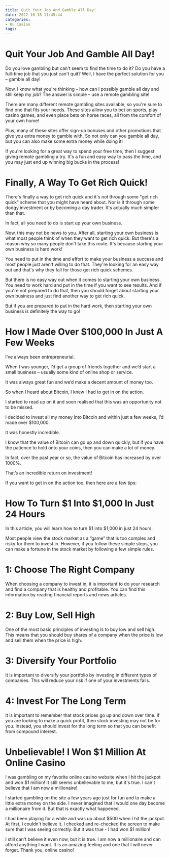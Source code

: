 ```yaml
---
title: Quit Your Job And Gamble All Day!
date: 2022-10-18 11:45:44
categories:
- Ku Casino
tags:
---
```



#  Quit Your Job And Gamble All Day!

Do you love gambling but can't seem to find the time to do it? Do you have a full-time job that you just can't quit? Well, I have the perfect solution for you – gamble all day!

Now, I know what you're thinking – how can I possibly gamble all day and still keep my job? The answer is simple – use a remote gambling site!

There are many different remote gambling sites available, so you're sure to find one that fits your needs. These sites allow you to bet on sports, play casino games, and even place bets on horse races, all from the comfort of your own home!

Plus, many of these sites offer sign-up bonuses and other promotions that give you extra money to gamble with. So not only can you gamble all day, but you can also make some extra money while doing it!

If you're looking for a great way to spend your free time, then I suggest giving remote gambling a try. It's a fun and easy way to pass the time, and you may just end up winning big bucks in the process!

#  Finally, A Way To Get Rich Quick!

There's finally a way to get rich quick and it's not through some "get rich quick" scheme that you might have heard about. Nor is it through some dodgy investment or by becoming a day trader. It's actually much simpler than that.

In fact, all you need to do is start up your own business.

Now, this may not be news to you. After all, starting your own business is what most people think of when they want to get rich quick. But there's a reason why so many people don't take this route. It's because starting your own business is hard work!

You need to put in the time and effort to make your business a success and most people just aren't willing to do that. They're looking for an easy way out and that's why they fall for those get rich quick schemes.

But there is no easy way out when it comes to starting your own business. You need to work hard and put in the time if you want to see results. And if you're not prepared to do that, then you should forget about starting your own business and just find another way to get rich quick.

But if you are prepared to put in the hard work, then starting your own business is definitely the way to go!

#  How I Made Over $100,000 In Just A Few Weeks

I’ve always been entrepreneurial.

When I was younger, I’d get a group of friends together and we’d start a small business – usually some kind of online shop or service.

It was always great fun and we’d make a decent amount of money too.

So when I heard about Bitcoin, I knew I had to get in on the action.

I started to read up on it and soon realised that this was an opportunity not to be missed.

I decided to invest all my money into Bitcoin and within just a few weeks, I’d made over $100,000.

It was honestly incredible.

I know that the value of Bitcoin can go up and down quickly, but if you have the patience to hold onto your coins, then you can make a lot of money.

In fact, over the past year or so, the value of Bitcoin has increased by over 1000%.

That’s an incredible return on investment!

If you want to get in on the action too, then here are a few tips:

#  How To Turn $1 Into $1,000 In Just 24 Hours

In this article, you will learn how to turn $1 into $1,000 in just 24 hours. 

Most people view the stock market as a “game” that is too complex and risky for them to invest in. However, if you follow these simple steps, you can make a fortune in the stock market by following a few simple rules.

# 1: Choose The Right Company

When choosing a company to invest in, it is important to do your research and find a company that is healthy and profitable. You can find this information by reading financial reports and news articles.

# 2: Buy Low, Sell High

One of the most basic principles of investing is to buy low and sell high. This means that you should buy shares of a company when the price is low and sell them when the price is high.

# 3: Diversify Your Portfolio

It is important to diversify your portfolio by investing in different types of companies. This will reduce your risk if one of your investments fails.

# 4: Invest For The Long Term

It is important to remember that stock prices go up and down over time. If you are looking to make a quick profit, then stock investing may not be for you. Instead, you should invest for the long term so that you can benefit from compound interest.

#  Unbelievable! I Won $1 Million At Online Casino

I was gambling on my favorite online casino website when I hit the jackpot and won $1 million! It still seems unbelievable to me, but it's true. I can't believe that I am now a millionaire!

I started gambling on the site a few years ago just for fun and to make a little extra money on the side. I never imagined that I would one day become a millionaire from it. But that is exactly what happened.

I had been playing for a while and was up about $500 when I hit the jackpot. At first, I couldn't believe it. I checked and re-checked the screen to make sure that I was seeing correctly. But it was true - I had won $1 million!

I still can't believe it even now, but it is true. I am now a millionaire and can afford anything I want. It is an amazing feeling and one that I will never forget. Thank you, online casino!